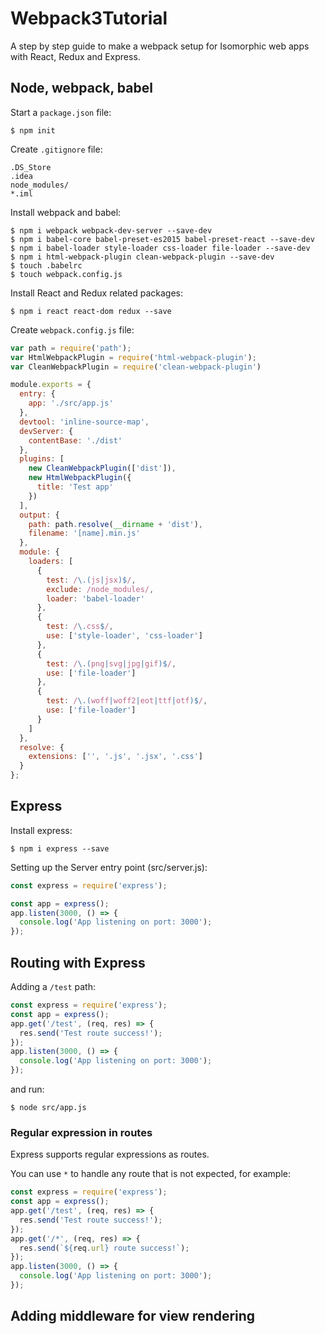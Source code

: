 # Webpack3Tutorial

A step by step guide to make a webpack setup for Isomorphic web apps with React, Redux and Express.

## Node, webpack, babel

Start a `package.json` file:
```
$ npm init
```

Create `.gitignore` file:
```
.DS_Store
.idea
node_modules/
*.iml
```

Install webpack and babel:
```
$ npm i webpack webpack-dev-server --save-dev
$ npm i babel-core babel-preset-es2015 babel-preset-react --save-dev
$ npm i babel-loader style-loader css-loader file-loader --save-dev
$ npm i html-webpack-plugin clean-webpack-plugin --save-dev
$ touch .babelrc
$ touch webpack.config.js
```

Install React and Redux related packages:
```
$ npm i react react-dom redux --save
```

Create `webpack.config.js` file:
```javascript
var path = require('path');
var HtmlWebpackPlugin = require('html-webpack-plugin');
var CleanWebpackPlugin = require('clean-webpack-plugin')

module.exports = {
  entry: {
    app: './src/app.js'
  },
  devtool: 'inline-source-map',
  devServer: {
    contentBase: './dist'
  },
  plugins: [
    new CleanWebpackPlugin(['dist']),
    new HtmlWebpackPlugin({
      title: 'Test app'
    })
  ],
  output: {
    path: path.resolve(__dirname + 'dist'),
    filename: '[name].min.js'
  },
  module: {
    loaders: [
      {
        test: /\.(js|jsx)$/,
        exclude: /node_modules/,
        loader: 'babel-loader'
      },
      {
        test: /\.css$/,
        use: ['style-loader', 'css-loader']
      },
      {
        test: /\.(png|svg|jpg|gif)$/,
        use: ['file-loader']
      },
      {
        test: /\.(woff|woff2|eot|ttf|otf)$/,
        use: ['file-loader']
      }
    ]
  },
  resolve: {
    extensions: ['', '.js', '.jsx', '.css']
  }
};
```

## Express

Install express:
```
$ npm i express --save
```

Setting up the Server entry point (src/server.js):
```javascript
const express = require('express');

const app = express();
app.listen(3000, () => {
  console.log('App listening on port: 3000');
});
```

## Routing with Express

Adding a `/test` path:
```javascript
const express = require('express');
const app = express();
app.get('/test', (req, res) => {
  res.send('Test route success!');
});
app.listen(3000, () => {
  console.log('App listening on port: 3000');
});
```

and run:
```
$ node src/app.js
```

### Regular expression in routes

Express supports regular expressions as routes.

You can use `*` to handle any route that is not expected, for example:
```javascript
const express = require('express');
const app = express();
app.get('/test', (req, res) => {
  res.send('Test route success!');
});
app.get('/*', (req, res) => {
  res.send(`${req.url} route success!`);
});
app.listen(3000, () => {
  console.log('App listening on port: 3000');
});
```

## Adding middleware for view rendering
